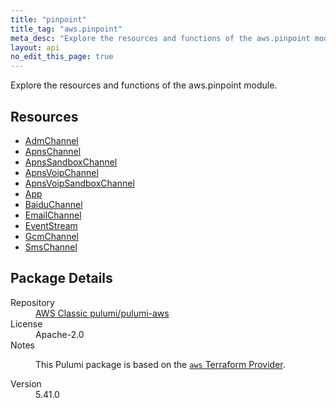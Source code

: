 ```yaml
---
title: "pinpoint"
title_tag: "aws.pinpoint"
meta_desc: "Explore the resources and functions of the aws.pinpoint module."
layout: api
no_edit_this_page: true
---
```


<!-- WARNING: this file was generated by Pulumi Docs Generator. -->
<!-- Do not edit by hand unless you're certain you know what you are doing! -->

Explore the resources and functions of the aws.pinpoint module.

<h2 id="resources">Resources</h2>
<ul class="api">
    <li><a href="admchannel/" title="AdmChannel"><span class="api-symbol api-symbol--resource"></span>AdmChannel</a></li>
    <li><a href="apnschannel/" title="ApnsChannel"><span class="api-symbol api-symbol--resource"></span>ApnsChannel</a></li>
    <li><a href="apnssandboxchannel/" title="ApnsSandboxChannel"><span class="api-symbol api-symbol--resource"></span>ApnsSandboxChannel</a></li>
    <li><a href="apnsvoipchannel/" title="ApnsVoipChannel"><span class="api-symbol api-symbol--resource"></span>ApnsVoipChannel</a></li>
    <li><a href="apnsvoipsandboxchannel/" title="ApnsVoipSandboxChannel"><span class="api-symbol api-symbol--resource"></span>ApnsVoipSandboxChannel</a></li>
    <li><a href="app/" title="App"><span class="api-symbol api-symbol--resource"></span>App</a></li>
    <li><a href="baiduchannel/" title="BaiduChannel"><span class="api-symbol api-symbol--resource"></span>BaiduChannel</a></li>
    <li><a href="emailchannel/" title="EmailChannel"><span class="api-symbol api-symbol--resource"></span>EmailChannel</a></li>
    <li><a href="eventstream/" title="EventStream"><span class="api-symbol api-symbol--resource"></span>EventStream</a></li>
    <li><a href="gcmchannel/" title="GcmChannel"><span class="api-symbol api-symbol--resource"></span>GcmChannel</a></li>
    <li><a href="smschannel/" title="SmsChannel"><span class="api-symbol api-symbol--resource"></span>SmsChannel</a></li>
</ul>

<h2 id="package-details">Package Details</h2>
<dl class="package-details">
	<dt>Repository</dt>
	<dd><a href="https://github.com/pulumi/pulumi-aws">AWS Classic pulumi/pulumi-aws</a></dd>
	<dt>License</dt>
	<dd>Apache-2.0</dd>
	<dt>Notes</dt>
	<dd><p>This Pulumi package is based on the <a href="https://github.com/hashicorp/terraform-provider-aws"><code>aws</code> Terraform Provider</a>.</p>
</dd>
	<dt>Version</dt>
	<dd>5.41.0</dd>
</dl>

